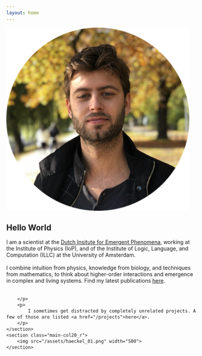 ```yaml
---
layout: home
---
```


<div class="wrapper  bottom-3">
<section class="main-col20_l">
		<div style="padding-right: 20px">
			<img src="/assets/abel_herbst_circle.png" width="500">
		</div>
	</section>
	<section  class="main-col60">
		<p> 
		 	<h2> Hello World <br> </h2>
			I am a scientist at the <a href="https://www.d-iep.org" target="_blank">Dutch Insitute for Emergent Phenomena</a>, working at the Institute of Physics (IoP), and of the Institute of Logic, Language, and Computation (ILLC) at the University of Amsterdam.<br>
			<br>
			I combine intuition from physics, knowledge from biology, and techniques from mathematics, to think about higher-order interactions and emergence in complex and living systems. Find my latest publications <a href="/publications">here</a>.
			<br>
			<br>
			
		</p>
		<p>	
			I sometimes get distracted by completely unrelated projects. A few of those are listed <a href="/projects">here</a>.  
		</p>	
	</section>
	<section class="main-col20_r">
		<img src="/assets/haeckel_01.png" width="500">
	</section>
</div>

<!--  -->